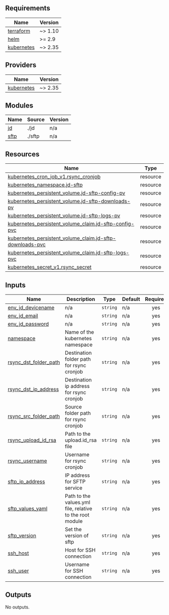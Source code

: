 <!-- BEGIN_TF_DOCS -->
## Requirements

| Name | Version |
|------|---------|
| <a name="requirement_terraform"></a> [terraform](#requirement\_terraform) | ~> 1.10 |
| <a name="requirement_helm"></a> [helm](#requirement\_helm) | >= 2.9 |
| <a name="requirement_kubernetes"></a> [kubernetes](#requirement\_kubernetes) | ~> 2.35 |

## Providers

| Name | Version |
|------|---------|
| <a name="provider_kubernetes"></a> [kubernetes](#provider\_kubernetes) | ~> 2.35 |

## Modules

| Name | Source | Version |
|------|--------|---------|
| <a name="module_jd"></a> [jd](#module\_jd) | ./jd | n/a |
| <a name="module_sftp"></a> [sftp](#module\_sftp) | ./sftp | n/a |

## Resources

| Name | Type |
|------|------|
| [kubernetes_cron_job_v1.rsync_cronjob](https://registry.terraform.io/providers/hashicorp/kubernetes/latest/docs/resources/cron_job_v1) | resource |
| [kubernetes_namespace.jd-sftp](https://registry.terraform.io/providers/hashicorp/kubernetes/latest/docs/resources/namespace) | resource |
| [kubernetes_persistent_volume.jd-sftp-config-pv](https://registry.terraform.io/providers/hashicorp/kubernetes/latest/docs/resources/persistent_volume) | resource |
| [kubernetes_persistent_volume.jd-sftp-downloads-pv](https://registry.terraform.io/providers/hashicorp/kubernetes/latest/docs/resources/persistent_volume) | resource |
| [kubernetes_persistent_volume.jd-sftp-logs-pv](https://registry.terraform.io/providers/hashicorp/kubernetes/latest/docs/resources/persistent_volume) | resource |
| [kubernetes_persistent_volume_claim.jd-sftp-config-pvc](https://registry.terraform.io/providers/hashicorp/kubernetes/latest/docs/resources/persistent_volume_claim) | resource |
| [kubernetes_persistent_volume_claim.jd-sftp-downloads-pvc](https://registry.terraform.io/providers/hashicorp/kubernetes/latest/docs/resources/persistent_volume_claim) | resource |
| [kubernetes_persistent_volume_claim.jd-sftp-logs-pvc](https://registry.terraform.io/providers/hashicorp/kubernetes/latest/docs/resources/persistent_volume_claim) | resource |
| [kubernetes_secret_v1.rsync_secret](https://registry.terraform.io/providers/hashicorp/kubernetes/latest/docs/resources/secret_v1) | resource |

## Inputs

| Name | Description | Type | Default | Required |
|------|-------------|------|---------|:--------:|
| <a name="input_env_jd_devicename"></a> [env\_jd\_devicename](#input\_env\_jd\_devicename) | n/a | `string` | n/a | yes |
| <a name="input_env_jd_email"></a> [env\_jd\_email](#input\_env\_jd\_email) | n/a | `string` | n/a | yes |
| <a name="input_env_jd_password"></a> [env\_jd\_password](#input\_env\_jd\_password) | n/a | `string` | n/a | yes |
| <a name="input_namespace"></a> [namespace](#input\_namespace) | Name of the kubernetes namespace | `string` | n/a | yes |
| <a name="input_rsync_dst_folder_path"></a> [rsync\_dst\_folder\_path](#input\_rsync\_dst\_folder\_path) | Destination folder path for rsync cronjob | `string` | n/a | yes |
| <a name="input_rsync_dst_ip_address"></a> [rsync\_dst\_ip\_address](#input\_rsync\_dst\_ip\_address) | Destination ip address for rsync cronjob | `string` | n/a | yes |
| <a name="input_rsync_src_folder_path"></a> [rsync\_src\_folder\_path](#input\_rsync\_src\_folder\_path) | Source folder path for rsync cronjob | `string` | n/a | yes |
| <a name="input_rsync_upload_id_rsa"></a> [rsync\_upload\_id\_rsa](#input\_rsync\_upload\_id\_rsa) | Path to the upload.id\_rsa file | `string` | n/a | yes |
| <a name="input_rsync_username"></a> [rsync\_username](#input\_rsync\_username) | Username for rsync cronjob | `string` | n/a | yes |
| <a name="input_sftp_ip_address"></a> [sftp\_ip\_address](#input\_sftp\_ip\_address) | IP address for SFTP service | `string` | n/a | yes |
| <a name="input_sftp_values_yaml"></a> [sftp\_values\_yaml](#input\_sftp\_values\_yaml) | Path to the values.yml file, relative to the root module | `string` | n/a | yes |
| <a name="input_sftp_version"></a> [sftp\_version](#input\_sftp\_version) | Set the version of sftp | `string` | n/a | yes |
| <a name="input_ssh_host"></a> [ssh\_host](#input\_ssh\_host) | Host for SSH connection | `string` | n/a | yes |
| <a name="input_ssh_user"></a> [ssh\_user](#input\_ssh\_user) | Username for SSH connection | `string` | n/a | yes |

## Outputs

No outputs.
<!-- END_TF_DOCS -->
